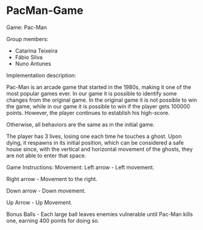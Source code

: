 # PacMan-Game

Game: Pac-Man

Group members:
- Catarina Teixeira
- Fábio Silva
- Nuno Antunes
 
Implementation description:

Pac-Man is an arcade game that started in the 1980s, making it one of the most popular games ever. In our game it is possible to identify some changes from the original game. In the original game it is not possible to win the game, while in our game it is possible to win if the player gets 100000 points. However, the player continues to establish his high-score.

Otherwise, all behaviors are the same as in the initial game. 

The player has 3 lives, losing one each time he touches a ghost. Upon dying, it respawns in its initial position, which can be considered a safe house since, with the vertical and horizontal movement of the ghosts, they are not able to enter that space.

Game Instructions:
Movement:
Left arrow - Left movement.

Right arrow - Movement to the right.

Down arrow - Down movement.

Up Arrow - Up Movement.

Bonus Balls - Each large ball leaves enemies vulnerable until Pac-Man kills one, earning 400 points for doing so.
